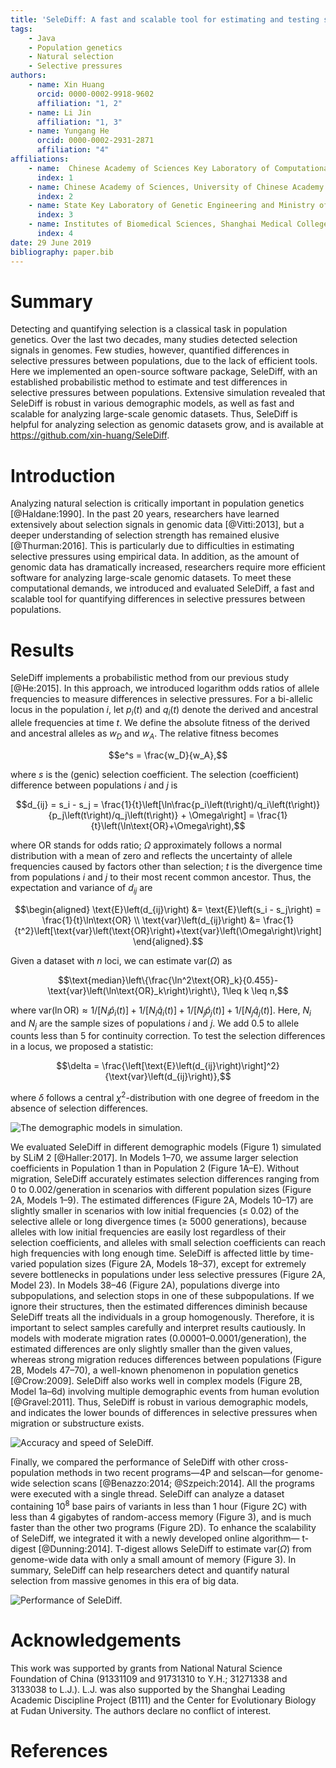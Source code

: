 ```yaml
---
title: 'SeleDiff: A fast and scalable tool for estimating and testing selection differences between populations'
tags:
    - Java
    - Population genetics
    - Natural selection
    - Selective pressures
authors:
    - name: Xin Huang
      orcid: 0000-0002-9918-9602
      affiliation: "1, 2"
    - name: Li Jin
      affiliation: "1, 3"
    - name: Yungang He
      orcid: 0000-0002-2931-2871
      affiliation: "4"
affiliations:
    - name:  Chinese Academy of Sciences Key Laboratory of Computational Biology, Chinese Academy of Sciences-Max Planck Society Partner Institute for Computational Biology, Shanghai Institutes for Biological Sciences, Shanghai, 200031, China
      index: 1
    - name: Chinese Academy of Sciences, University of Chinese Academy of Sciences, Beijing, 100049, China
      index: 2
    - name: State Key Laboratory of Genetic Engineering and Ministry of Education Key Laboratory of Contemporary Anthropology, Collaborative Innovation Center for Genetics and Development, School of Life Sciences, Fudan University, Shanghai, 200433, China
      index: 3
    - name: Institutes of Biomedical Sciences, Shanghai Medical College, Fudan University, Shanghai, 200032, China
      index: 4
date: 29 June 2019
bibliography: paper.bib
---
```


# Summary

Detecting and quantifying selection is a classical task in population genetics. Over the last two decades, many studies detected selection signals in genomes. Few studies, however, quantified differences in selective pressures between populations, due to the lack of efficient tools. Here we implemented an open-source software package, SeleDiff, with an established probabilistic method to estimate and test differences in selective pressures between populations. Extensive simulation revealed that SeleDiff is robust in various demographic models, as well as fast and scalable for analyzing large-scale genomic datasets. Thus, SeleDiff is helpful for analyzing selection as genomic datasets grow, and is available at https://github.com/xin-huang/SeleDiff.

# Introduction

Analyzing natural selection is critically important in population genetics [@Haldane:1990]. In the past 20 years, researchers have learned extensively about selection signals in genomic data [@Vitti:2013], but a deeper understanding of selection strength has remained elusive [@Thurman:2016]. This is particularly due to difficulties in estimating selective pressures using empirical data. In addition, as the amount of genomic data has dramatically increased, researchers require more efficient software for analyzing large-scale genomic datasets. To meet these computational demands, we introduced and evaluated SeleDiff, a fast and scalable tool for quantifying differences in selective pressures between populations.

# Results

SeleDiff implements a probabilistic method from our previous study [@He:2015]. In this approach, we introduced logarithm odds ratios of allele frequencies to measure differences in selective pressures. For a bi-allelic locus in the population $i$, let $p_i\left(t\right)$ and $q_i\left(t\right)$ denote the derived and ancestral allele frequencies at time $t$. We define the absolute fitness of the derived and ancestral alleles as $w_D$ and $w_A$. The relative fitness becomes

$$e^s = \frac{w_D}{w_A},$$

where $s$ is the (genic) selection coefficient. The selection (coefficient) difference between populations $i$ and $j$ is

$$d_{ij} = s_i - s_j = \frac{1}{t}\left[\ln\frac{p_i\left(t\right)/q_i\left(t\right)}{p_j\left(t\right)/q_j\left(t\right)} + \Omega\right] = \frac{1}{t}\left(\ln\text{OR}+\Omega\right),$$

where $\text{OR}$ stands for odds ratio; $\Omega$ approximately follows a normal distribution with a mean of zero and reflects the uncertainty of allele frequencies caused by factors other than selection; $t$ is the divergence time from populations $i$ and $j$ to their most recent common ancestor. Thus, the expectation and variance of $d_{ij}$ are

$$\begin{aligned}
\text{E}\left(d_{ij}\right) &= \text{E}\left(s_i - s_j\right) = \frac{1}{t}\ln\text{OR} \\
\text{var}\left(d_{ij}\right) &= \frac{1}{t^2}\left[\text{var}\left(\text{OR}\right)+\text{var}\left(\Omega\right)\right]
\end{aligned}.$$

Given a dataset with $n$ loci, we can estimate $\text{var}\left(\Omega\right)$ as

$$\text{median}\left\{\frac{\ln^2\text{OR}_k}{0.455}-\text{var}\left(\ln\text{OR}_k\right)\right\}, 1\leq k \leq n,$$

where $\text{var}\left(\ln\text{OR}\right)\approx1/\left[N_i\hat{p}_i\left(t\right)\right]+1/\left[N_i\hat{q}_i\left(t\right)\right]+1/[N_j\hat{p}_j\left(t\right)]+1/[N_j\hat{q}_j\left(t\right)]$. Here, $N_i$ and $N_j$ are the sample sizes of populations $i$ and $j$. We add 0.5 to allele counts less than 5 for continuity correction. To test the selection differences in a locus, we proposed a statistic:

$$\delta = \frac{\left[\text{E}\left(d_{ij}\right)\right]^2}{\text{var}\left(d_{ij}\right)},$$

where $\delta$ follows a central $\chi^2$-distribution with one degree of freedom in the absence of selection differences.

![The demographic models in simulation.](https://raw.githubusercontent.com/xin-huang/SeleDiff/master/figures/Fig1.png)

We evaluated SeleDiff in different demographic models (Figure 1) simulated by SLiM 2 [@Haller:2017]. In Models 1–70, we assume larger selection coefficients in Population 1 than in Population 2 (Figure 1A–E).  Without migration, SeleDiff accurately estimates selection differences ranging from 0 to 0.002/generation in scenarios with different population sizes (Figure 2A, Models 1–9). The estimated differences (Figure 2A, Models 10–17) are slightly smaller in scenarios with low initial frequencies ($\leq$ 0.02) of the selective allele or long divergence times ($\geq$ 5000 generations), because alleles with low initial frequencies are easily lost regardless of their selection coefficients, and alleles with small selection coefficients can reach high frequencies with long enough time.  SeleDiff is affected little by time-varied population sizes (Figure 2A, Models 18–37), except for extremely severe bottlenecks in populations under less selective pressures (Figure 2A, Model 23). In Models 38–46 (Figure 2A), populations diverge into subpopulations, and selection stops in one of these subpopulations. If we ignore their structures, then the estimated differences diminish because SeleDiff treats all the individuals in a group homogenously.  Therefore, it is important to select samples carefully and interpret results cautiously. In models with moderate migration rates (0.00001–0.0001/generation), the estimated differences are only slightly smaller than the given values, whereas strong migration reduces differences between populations (Figure 2B, Models 47–70), a well-known phenomenon in population genetics [@Crow:2009]. SeleDiff also works well in complex models (Figure 2B, Model 1a–6d) involving multiple demographic events from human evolution [@Gravel:2011]. Thus, SeleDiff is robust in various demographic models, and indicates the lower bounds of differences in selective pressures when migration or substructure exists.

![Accuracy and speed of SeleDiff.](https://raw.githubusercontent.com/xin-huang/SeleDiff/master/figures/Fig2.png)

Finally, we compared the performance of SeleDiff with other cross-population methods in two recent programs—4P and selscan—for genome-wide selection scans [@Benazzo:2014; @Szpeich:2014]. All the programs were executed with a single thread. SeleDiff can analyze a dataset containing $10^8$ base pairs of variants in less than 1 hour (Figure 2C) with less than 4 gigabytes of random-access memory (Figure 3), and is much faster than the other two programs (Figure 2D). To enhance the scalability of SeleDiff, we integrated it with a newly developed online algorithm— t-digest [@Dunning:2014]. T-digest allows SeleDiff to estimate $\text{var}\left(\Omega\right)$ from genome-wide data with only a small amount of memory (Figure 3). In summary, SeleDiff can help researchers detect and quantify natural selection from massive genomes in this era of big data.

![Performance of SeleDiff.](https://raw.githubusercontent.com/xin-huang/SeleDiff/master/figures/Fig3.png)

# Acknowledgements

This work was supported by grants from National Natural Science Foundation of China (91331109 and 91731310 to Y.H.; 31271338 and 3133038 to L.J.). L.J. was also supported by the Shanghai Leading Academic Discipline Project (B111) and the Center for Evolutionary Biology at Fudan University. The authors declare no conflict of interest.

# References
